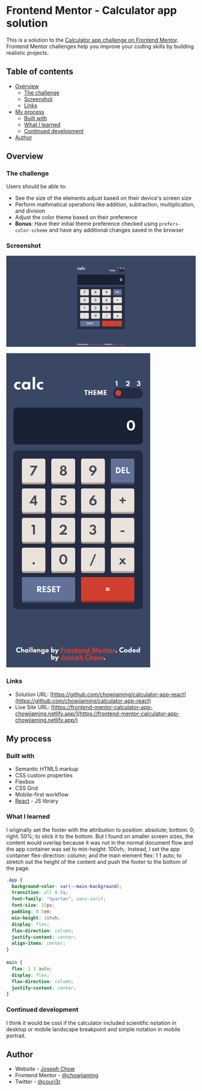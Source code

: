 # Frontend Mentor - Calculator app solution

This is a solution to the [Calculator app challenge on Frontend Mentor](https://www.frontendmentor.io/challenges/calculator-app-9lteq5N29). Frontend Mentor challenges help you improve your coding skills by building realistic projects.

## Table of contents

- [Overview](#overview)
  - [The challenge](#the-challenge)
  - [Screenshot](#screenshot)
  - [Links](#links)
- [My process](#my-process)
  - [Built with](#built-with)
  - [What I learned](#what-i-learned)
  - [Continued development](#continued-development)
- [Author](#author)

## Overview

### The challenge

Users should be able to:

- See the size of the elements adjust based on their device's screen size
- Perform mathmatical operations like addition, subtraction, multiplication, and division
- Adjust the color theme based on their preference
- **Bonus**: Have their initial theme preference checked using `prefers-color-scheme` and have any additional changes saved in the browser

### Screenshot

![](./public/images/screenshot-desktop.png)

![](./public/images/screenshot-mobile.png)

### Links

- Solution URL: [https://github.com/chowjiaming/calculator-app-react](https://github.com/chowjiaming/calculator-app-react)
- Live Site URL: [https://frontend-mentor-calculator-app-chowjiaming.netlify.app/](https://frontend-mentor-calculator-app-chowjiaming.netlify.app/)

## My process

### Built with

- Semantic HTML5 markup
- CSS custom properties
- Flexbox
- CSS Grid
- Mobile-first workflow
- [React](https://reactjs.org/) - JS library

### What I learned

I originally set the footer with the attribution to position: absolute; bottom: 0; right: 50%; to stick it to the bottom. But I found on smaller screen sizes, the content would overlap because it was not in the normal document flow and the app container was set to min-height: 100vh;. Instead, I set the app container flex-direction: column; and the main element flex: 1 1 auto; to stretch out the height of the content and push the footer to the bottom of the page.

```css
.App {
  background-color: var(--main-background);
  transition: all 0.5s;
  font-family: "Spartan", sans-serif;
  font-size: 32px;
  padding: 0.5em;
  min-height: 100vh;
  display: flex;
  flex-direction: column;
  justify-content: center;
  align-items: center;
}

main {
  flex: 1 1 auto;
  display: flex;
  flex-direction: column;
  justify-content: center;
}
```

### Continued development

I think it would be cool if the calculator included scientific notation in desktop or mobile landscape breakpoint and simple notation in mobile portrait.

## Author

- Website - [Joseph Chow](https://josephchow.dev/)
- Frontend Mentor - [@chowjiaming](https://www.frontendmentor.io/profile/chowjiaming)
- Twitter - [@couri3r](https://www.twitter.com/couri3r)
